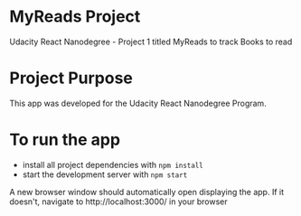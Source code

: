 # MyReads Project

Udacity React Nanodegree - Project 1 titled MyReads to track Books to read

# Project Purpose
This app was developed for the Udacity React Nanodegree Program.

# To run the app

* install all project dependencies with `npm install`
* start the development server with `npm start`

A new browser window should automatically open displaying the app. If it doesn't, navigate to http://localhost:3000/ in your browser
